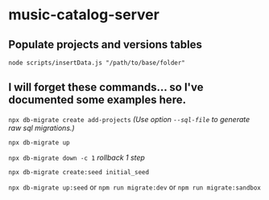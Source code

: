 # music-catalog-server

## Populate projects and versions tables
```
node scripts/insertData.js "/path/to/base/folder"
```

## I will forget these commands... so I've documented some examples here.

`npx db-migrate create add-projects`
_(Use option `--sql-file` to generate raw sql migrations.)_

`npx db-migrate up`

`npx db-migrate down -c 1`
_rollback 1 step_

`npx db-migrate create:seed initial_seed`

`npx db-migrate up:seed` or `npm run migrate:dev` or `npm run migrate:sandbox`
